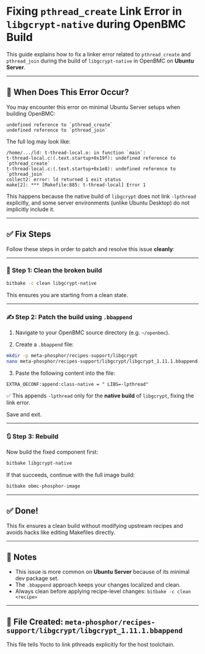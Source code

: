 # Fixing `pthread_create` Link Error in `libgcrypt-native` during OpenBMC Build

This guide explains how to fix a linker error related to `pthread_create` and `pthread_join` during the build of `libgcrypt-native` in OpenBMC on **Ubuntu Server**.

---

## 🧠 When Does This Error Occur?

You may encounter this error on minimal Ubuntu Server setups when building OpenBMC:

```
undefined reference to `pthread_create`
undefined reference to `pthread_join`
```

The full log may look like:

```
/home/.../ld: t-thread-local.o: in function `main`:
t-thread-local.c:(.text.startup+0x19f): undefined reference to `pthread_create`
t-thread-local.c:(.text.startup+0x1e8): undefined reference to `pthread_join`
collect2: error: ld returned 1 exit status
make[2]: *** [Makefile:885: t-thread-local] Error 1
```

This happens because the native build of `libgcrypt` does not link `-lpthread` explicitly, and some server environments (unlike Ubuntu Desktop) do not implicitly include it.

---

## ✅ Fix Steps

Follow these steps in order to patch and resolve this issue **cleanly**:

---

### 🔁 Step 1: Clean the broken build

```bash
bitbake -c clean libgcrypt-native
```

This ensures you are starting from a clean state.

---

### ✍️ Step 2: Patch the build using `.bbappend`

1. Navigate to your OpenBMC source directory (e.g. `~/openbmc`).

2. Create a `.bbappend` file:

```bash
mkdir -p meta-phosphor/recipes-support/libgcrypt
nano meta-phosphor/recipes-support/libgcrypt/libgcrypt_1.11.1.bbappend
```

3. Paste the following content into the file:

```bitbake
EXTRA_OECONF:append:class-native = " LIBS=-lpthread"
```

✅ This appends `-lpthread` only for the **native build** of `libgcrypt`, fixing the link error.

Save and exit.

---

### 🔃 Step 3: Rebuild

Now build the fixed component first:

```bash
bitbake libgcrypt-native
```

If that succeeds, continue with the full image build:

```bash
bitbake obmc-phosphor-image
```

---

## ✅ Done!

This fix ensures a clean build without modifying upstream recipes and avoids hacks like editing Makefiles directly.

---

## 📌 Notes

- This issue is more common on **Ubuntu Server** because of its minimal dev package set.
- The `.bbappend` approach keeps your changes localized and clean.
- Always clean before applying recipe-level changes: `bitbake -c clean <recipe>`

---

## 📂 File Created: `meta-phosphor/recipes-support/libgcrypt/libgcrypt_1.11.1.bbappend`

This file tells Yocto to link pthreads explicitly for the host toolchain.
